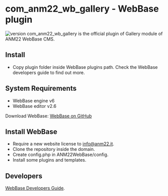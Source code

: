 # com_anm22_wb_gallery - WebBase plugin
![version](https://img.shields.io/badge/version-2.2-blue)
com_anm22_wb_gallery is the official plugin of Gallery module of ANM22 WebBase CMS.

## Install
*	Copy plugin folder inside WebBase plugins path. Check the WebBase developers guide to find out more.

## System Requirements
*	WebBase engine v6
*	WebBase editor v2.6

Download WebBase: [WebBase on GitHub](https://github.com/ANM22/WebBase)

## Install WebBase
*	Require a new website license to info@anm22.it.
*	Clone the repository inside the domain.
*	Create config.php in ANM22WebBase/config.
*	Install some plugins and templates.

## Developers
[WebBase Developers Guide](https://www.anm22.it/it/webbase-developers/).